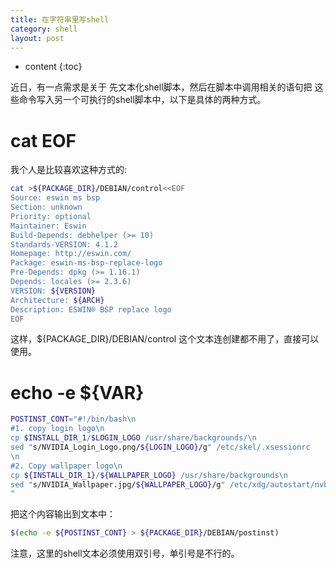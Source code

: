 ```yaml
---
title: 在字符串里写shell
category: shell
layout: post
---
```

* content
{:toc}

近日，有一点需求是关于 先文本化shell脚本，然后在脚本中调用相关的语句把
这些命令写入另一个可执行的shell脚本中，以下是具体的两种方式。

# cat EOF

我个人是比较喜欢这种方式的:

```bash
cat >${PACKAGE_DIR}/DEBIAN/control<<EOF
Source: eswin ms bsp
Section: unknown
Priority: optional
Maintainer: Eswin
Build-Depends: debhelper (>= 10)
Standards-VERSION: 4.1.2
Homepage: http://eswin.com/
Package: eswin-ms-bsp-replace-logo
Pre-Depends: dpkg (>= 1.16.1)
Depends: locales (>= 2.3.6)
VERSION: ${VERSION}
Architecture: ${ARCH}
Description: ESWIN® BSP replace logo
EOF
```
这样，${PACKAGE_DIR}/DEBIAN/control 这个文本连创建都不用了，直接可以使用。

# echo -e ${VAR}

```bash
POSTINST_CONT="#!/bin/bash\n
#1. copy login logo\n
cp $INSTALL_DIR_1/$LOGIN_LOGO /usr/share/backgrounds/\n
sed "s/NVIDIA_Login_Logo.png/${LOGIN_LOGO}/g" /etc/skel/.xsessionrc
\n
#2. Copy wallpaper logo\n
cp ${INSTALL_DIR_1}/${WALLPAPER_LOGO} /usr/share/backgrounds\n
sed "s/NVIDIA_Wallpaper.jpg/${WALLPAPER_LOGO}/g" /etc/xdg/autostart/nvbackground.sh\n
"
```
把这个内容输出到文本中：

```bash
$(echo -e ${POSTINST_CONT} > ${PACKAGE_DIR}/DEBIAN/postinst)
```
注意，这里的shell文本必须使用双引号，单引号是不行的。







